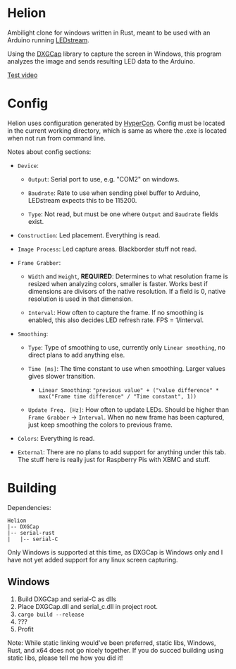# Helion
Ambilight clone for windows written in Rust, meant to be used with an Arduino running [LEDstream](https://github.com/adafruit/Adalight/tree/master/Arduino/LEDstream).

Using the [DXGCap](https://github.com/bryal/DXGCap) library to capture the screen in Windows, this program analyzes the image and sends resulting LED data to the Arduino.

[Test video](https://www.youtube.com/watch?v=3ZARz9ELfA4&feature=youtu.be)


# Config
Helion uses configuration generated by [HyperCon](https://github.com/tvdzwan/hyperion/wiki/configuration).
Config must be located in the current working directory, which is same as where the .exe is located when not run from command line.

Notes about config sections:

* `Device`:
	* `Output`: Serial port to use, e.g. "COM2" on windows.

	* `Baudrate`: Rate to use when sending pixel buffer to Arduino, LEDstream expects this to be 115200.

	* `Type`: Not read, but must be one where `Output` and `Baudrate` fields exist.

* `Construction`: Led placement. Everything is read.

* `Image Process`: Led capture areas. Blackborder stuff not read.

* `Frame Grabber`:
	* `Width` and `Height`, **REQUIRED**: Determines to what resolution frame is resized when analyzing colors, smaller is faster. Works best if dimensions are divisors of the native resolution. If a field is 0, native resolution is used in that dimension.

	* `Interval`: How often to capture the frame. If no smoothing is enabled, this also decides LED refresh rate. FPS = 1/interval.

* `Smoothing`:
	* `Type`: Type of smoothing to use, currently only `Linear smoothing`, no direct plans to add anything else.

	* `Time [ms]`: The time constant to use when smoothing. Larger values gives slower transition.

		* `Linear Smoothing`: `"previous value" + ("value difference" * max("Frame time difference" / "Time constant", 1))`

	* `Update Freq. [Hz]`: How often to update LEDs. Should be higher than `Frame Grabber` -> `Interval`. When no new frame has been captured, just keep smoothing the colors to previous frame.


* `Colors`: Everything is read.

* `External`: There are no plans to add support for anything under this tab. The stuff here is really just for Raspberry Pis with XBMC and stuff.


# Building
Dependencies:
```
Helion
|-- DXGCap
|-- serial-rust
|   |-- serial-C
```

Only Windows is supported at this time, as DXGCap is Windows only and I have not yet added support for any linux screen capturing.

## Windows

1. Build DXGCap and serial-C as dlls
2. Place DXGCap.dll and serial_c.dll in project root.
3. `cargo build --release`
4. ???
5. Profit

Note: While static linking would've been preferred, static libs, Windows, Rust, and x64 does not go nicely together. If you do succed building using static libs, please tell me how you did it!